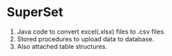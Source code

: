 # SuperSet
1. Java code to convert excel(.xlsx) files to .csv files.
2. Stored procedures to upload data to database.
3. Also attached table structures.
